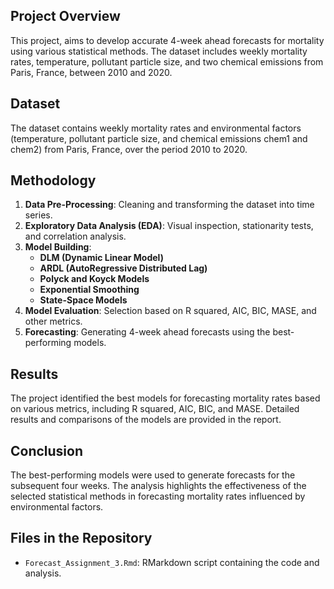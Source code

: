 
## Project Overview

This project, aims to develop accurate 4-week ahead forecasts for mortality using various statistical methods. The dataset includes weekly mortality rates, temperature, pollutant particle size, and two chemical emissions from Paris, France, between 2010 and 2020.

## Dataset

The dataset contains weekly mortality rates and environmental factors (temperature, pollutant particle size, and chemical emissions chem1 and chem2) from Paris, France, over the period 2010 to 2020.

## Methodology

1. **Data Pre-Processing**: Cleaning and transforming the dataset into time series.
2. **Exploratory Data Analysis (EDA)**: Visual inspection, stationarity tests, and correlation analysis.
3. **Model Building**:
   - **DLM (Dynamic Linear Model)**
   - **ARDL (AutoRegressive Distributed Lag)**
   - **Polyck and Koyck Models**
   - **Exponential Smoothing**
   - **State-Space Models**
4. **Model Evaluation**: Selection based on R squared, AIC, BIC, MASE, and other metrics.
5. **Forecasting**: Generating 4-week ahead forecasts using the best-performing models.

## Results

The project identified the best models for forecasting mortality rates based on various metrics, including R squared, AIC, BIC, and MASE. Detailed results and comparisons of the models are provided in the report.

## Conclusion

The best-performing models were used to generate forecasts for the subsequent four weeks. The analysis highlights the effectiveness of the selected statistical methods in forecasting mortality rates influenced by environmental factors.

## Files in the Repository

- `Forecast_Assignment_3.Rmd`: RMarkdown script containing the code and analysis.
